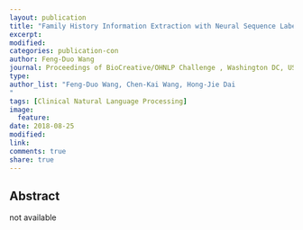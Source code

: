 ```yaml
---
layout: publication
title: "Family History Information Extraction with Neural Sequence Labeling Model"
excerpt:
modified:
categories: publication-con
author: Feng-Duo Wang
journal: Proceedings of BioCreative/OHNLP Challenge , Washington DC, USA.
type: 
author_list: "Feng-Duo Wang, Chen-Kai Wang, Hong-Jie Dai
"
tags: [Clinical Natural Language Processing]
image:
  feature:
date: 2018-08-25
modified: 
link: 
comments: true
share: true
---
```


## Abstract

not available
